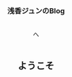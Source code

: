 <style type="text/css"> .wrap { transition-property: width,background-size,transform; transition-duration: .3s; transition-timing-function: ease-in-out; min-height: 100%; background-size: 100% auto; background-position: 0% 0%; background-repeat: no-repeat; background-attachment: fixed; background-image: url(https://cdn.jsdelivr.net/gh/JunASAKA/JunASAKA.github.io/assets/vbg.jpg); } @media (min-aspect-ratio: 2400/1850) { .wrap { background-image: url(https://cdn.jsdelivr.net/gh/JunASAKA/JunASAKA.github.io/assets/bg.jpg); } } #.sidebar-overlay #sidebar-checkbox:checked ~ .wrap { #width: calc(100% - 14rem); #background-size: calc(100% - 14rem) auto; #transform: translateX(14rem); # } .layout-reverse.sidebar-overlay #sidebar-checkbox:checked ~ .wrap { transform: translateX(0); }</style>
<h3><center>浅香ジュンのBlog</center></h3>
<br/>
<center>へ</center>
<br/>
<h2><center>ようこそ</center></h2>
